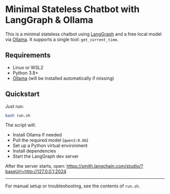 # Minimal Stateless Chatbot with LangGraph & Ollama

This is a minimal stateless chatbot using [LangGraph](https://github.com/langchain-ai/langgraph) and a free local model via [Ollama](https://ollama.com/). It supports a single tool: `get_current_time`.

## Requirements
- Linux or WSL2
- Python 3.8+
- [Ollama](https://ollama.com/) (will be installed automatically if missing)

## Quickstart

Just run:
```bash
bash run.sh
```

The script will:
- Install Ollama if needed
- Pull the required model (`qwen3:0.6b`)
- Set up a Python virtual environment
- Install dependencies
- Start the LangGraph dev server

After the server starts, open: https://smith.langchain.com/studio/?baseUrl=http://127.0.0.1:2024

---

For manual setup or troubleshooting, see the contents of `run.sh`.
